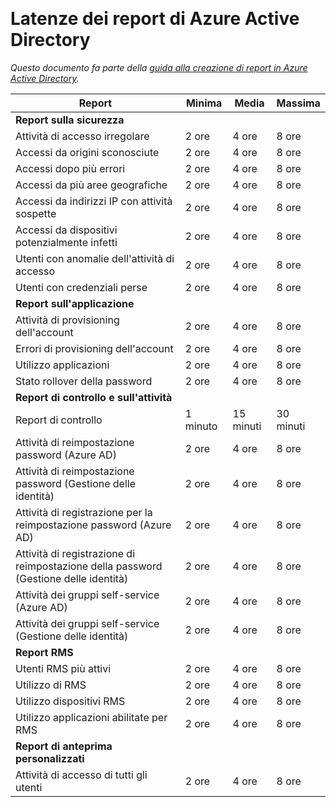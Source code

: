 <properties
   pageTitle="Latenze dei report di Azure Active Directory | Microsoft Azure"
   description="Tempo necessario per la visualizzazione in Azure Active Directory degli eventi dei report"
   services="active-directory"
   documentationCenter=""
   authors="dhanyahk"
   manager="femila"
   editor=""/>  

<tags
   ms.service="active-directory"
   ms.devlang="na"
   ms.topic="article"
   ms.tgt_pltfrm="na"
   ms.workload="identity"
   ms.date="03/07/2016"
   ms.author="dhanyahk"/>

# Latenze dei report di Azure Active Directory

*Questo documento fa parte della [guida alla creazione di report in Azure Active Directory](active-directory-reporting-guide.md).*

Report | Minima | Media | Massima
------------------------------------------------------- | -------- | ---------- | ----------
**Report sulla sicurezza** | | |
Attività di accesso irregolare | 2 ore | 4 ore | 8 ore
Accessi da origini sconosciute | 2 ore | 4 ore | 8 ore
Accessi dopo più errori | 2 ore | 4 ore | 8 ore
Accessi da più aree geografiche | 2 ore | 4 ore | 8 ore
Accessi da indirizzi IP con attività sospette | 2 ore | 4 ore | 8 ore
Accessi da dispositivi potenzialmente infetti | 2 ore | 4 ore | 8 ore
Utenti con anomalie dell'attività di accesso | 2 ore | 4 ore | 8 ore
Utenti con credenziali perse | 2 ore | 4 ore | 8 ore
**Report sull'applicazione** | | |
Attività di provisioning dell'account | 2 ore | 4 ore | 8 ore
Errori di provisioning dell'account | 2 ore | 4 ore | 8 ore
Utilizzo applicazioni | 2 ore | 4 ore | 8 ore
Stato rollover della password | 2 ore | 4 ore | 8 ore
**Report di controllo e sull'attività** | | |
Report di controllo | 1 minuto | 15 minuti | 30 minuti
Attività di reimpostazione password (Azure AD) | 2 ore | 4 ore | 8 ore
Attività di reimpostazione password (Gestione delle identità) | 2 ore | 4 ore | 8 ore
Attività di registrazione per la reimpostazione password (Azure AD) | 2 ore | 4 ore | 8 ore
Attività di registrazione di reimpostazione della password (Gestione delle identità) | 2 ore | 4 ore | 8 ore
Attività dei gruppi self-service (Azure AD) | 2 ore | 4 ore | 8 ore
Attività dei gruppi self-service (Gestione delle identità) | 2 ore | 4 ore | 8 ore
**Report RMS** | | |
Utenti RMS più attivi | 2 ore | 4 ore | 8 ore
Utilizzo di RMS | 2 ore | 4 ore | 8 ore
Utilizzo dispositivi RMS | 2 ore | 4 ore | 8 ore
Utilizzo applicazioni abilitate per RMS | 2 ore | 4 ore | 8 ore
**Report di anteprima personalizzati** | | |
Attività di accesso di tutti gli utenti | 2 ore | 4 ore | 8 ore

<!---HONumber=AcomDC_0928_2016-->